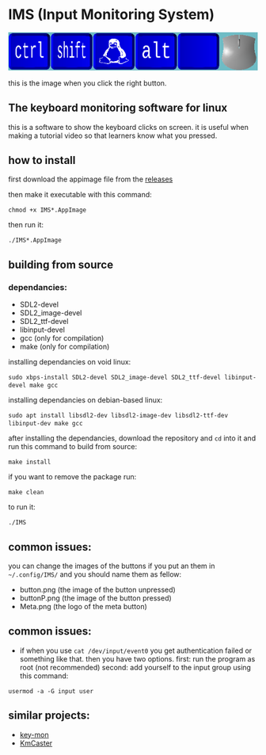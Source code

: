 # IMS (Input Monitoring System)

![preview when clicked](./screenshots/example.png "image")

this is the image when you click the right button.

## The keyboard monitoring software for linux
this is a software to show the keyboard clicks on screen. it is useful when making a tutorial video so that learners know what you pressed.

[comment]: # (<img src="./screenshots/mouse.png" height="100" align="left"/>)

## how to install
first download the appimage file from the [releases](https://github.com/muezabdalla/IMS/releases)

then make it executable with this command:

```
chmod +x IMS*.AppImage
```

then run it:

```
./IMS*.AppImage
```

## building from source

### dependancies:

- SDL2-devel
- SDL2_image-devel
- SDL2_ttf-devel
- libinput-devel
- gcc (only for compilation)
- make (only for compilation)

installing dependancies on void linux:

```
sudo xbps-install SDL2-devel SDL2_image-devel SDL2_ttf-devel libinput-devel make gcc
```

installing dependancies on debian-based linux:

```
sudo apt install libsdl2-dev libsdl2-image-dev libsdl2-ttf-dev libinput-dev make gcc
```

after installing the dependancies, download the repository and `cd` into it and run this command to build from source:

```
make install
```

if you want to remove the package run:

```
make clean
```

to run it:

```
./IMS
```

## common issues:

you can change the images of the buttons if you put an them in `~/.config/IMS/` and you should name them as fellow:
- button.png (the image of the button unpressed)
- buttonP.png (the image of the button pressed)
- Meta.png (the logo of the meta button)

## common issues:

- if when you use `cat /dev/input/event0` you get authentication failed or something like that. then you have two options. first: run the program as root (not recommended) second: add yourself to the input group using this command:

```
usermod -a -G input user
```

## similar projects:
- [key-mon](https://github.com/scottkirkwood/key-mon)
- [KmCaster](https://github.com/johantiden/KmCaster)
